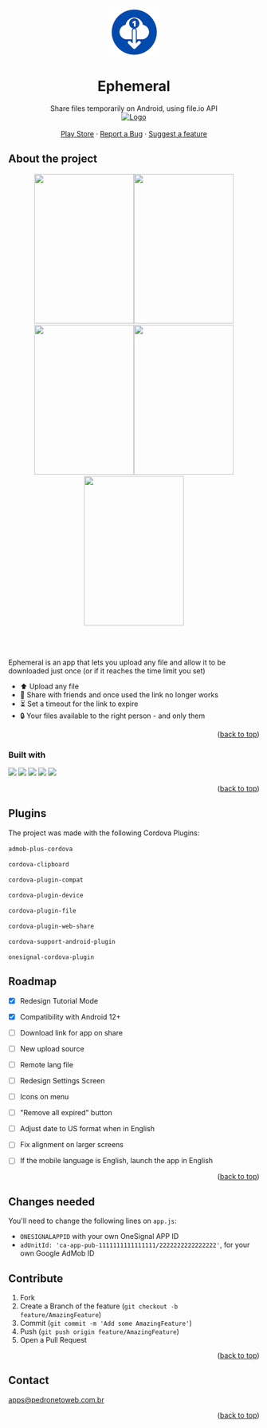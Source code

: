 <!-- Improved compatibility of back to top link: See: https://github.com/othneildrew/Best-README-Template/pull/73 -->
<a name="readme-top"></a>
<!--
*** Thanks for checking out the Best-README-Template. If you have a suggestion
*** that would make this better, please fork the repo and create a pull request
*** or simply open an issue with the tag "enhancement".
*** Don't forget to give the project a star!
*** Thanks again! Now go create something AMAZING! :D
-->



<!-- PROJECT SHIELDS -->
<!--
*** I'm using markdown "reference style" links for readability.
*** Reference links are enclosed in brackets [ ] instead of parentheses ( ).
*** See the bottom of this document for the declaration of the reference variables
*** for contributors-url, forks-url, etc. This is an optional, concise syntax you may use.
*** https://www.markdownguide.org/basic-syntax/#reference-style-links
-->



<!-- PROJECT LOGO -->
<br />
<div align="center">
    <img src="https://raw.githubusercontent.com/pedropamn/Ephemeral/main/www/img/logo.png" alt="Logo" width="100" height="100">


  <h1 align="center">Ephemeral</h1>

  <p align="center">
    Share files temporarily on Android, using file.io API
    <br />
    <a target="_blank" href="https://play.google.com/store/apps/details?id=com.pedroneto.ephemeral"><img src="https://play.google.com/intl/pt-BR/badges/static/images/badges/pt-br_badge_web_generic.png" alt="Logo" width="150" height="60"></a>
    <br />
    <br />
    <a href="https://play.google.com/store/apps/details?id=com.pedroneto.ephemeral">Play Store</a>
    ·
    <a href="https://github.com/pedropamn/Ephemeral/issues">Report a  Bug</a>
    ·
    <a href="https://github.com/pedropamn/Ephemeral/issues">Suggest a feature</a>
  </p>
</div>




<!-- ABOUT THE PROJECT -->
## About the project

<div align="center">
  <img src="https://play-lh.googleusercontent.com/8TYnD3sLwsnp5zt8rqI22ae38lQoaArrWAEFFuGcvBFP8zAYtbYPE8KGQOx_FM3R19Q=w2560-h1440-rw" width="200" height="300" /><img src="https://play-lh.googleusercontent.com/-1TFx47GM9JACjYmDIQGQQbyspx6NgswU_GpU19vERTZ3xIMAajkp-_YJt9cDXhvTw=w526-h296-rw" width="200" height="300"/><img src="https://play-lh.googleusercontent.com/os6thBFSmRzJw6qdY-M8aGEXMHm9kJNFEKEA2t5x5RMinNGAKdH_zUrNgxuWcASTsg=w526-h296-rw" width="200" height="300"/><img src="https://play-lh.googleusercontent.com/zcNp4MzsmVgWUukOVe-Dns11kJv_nROEu4tpipBTrGac8sO44xUBoS2yYunD5Cvd1HlO=w2560-h1440-rw" width="200" height="300"/><img src="https://play-lh.googleusercontent.com/-_Ii0s2m-LPFjIL9vuwG_Lzps0E8ZakWuwDiXURGNSJpNw5hhS549t7zz_su0-_mbVE=w526-h296-rw" width="200" height="300"/>
</div>

<br><br>

Ephemeral is an app that lets you upload any file and allow it to be downloaded just once (or if it reaches the time limit you set)

* ⬆️ Upload any file
* 🔗 Share with friends and once used the link no longer works
* ⏳ Set a timeout for the link to expire
* 🔒 Your files available to the right person - and only them



<p align="right">(<a href="#readme-top">back to top</a>)</p>



### Built with

<img src="https://img.shields.io/badge/-Framework7-red?style=for-the-badge&logo=framework7&logoColor=white"></img>
<img src="https://img.shields.io/badge/-Javascript-yellow?style=for-the-badge&logo=javascript&logoColor=white"></img>
<img src="https://img.shields.io/badge/-CSS-orange?style=for-the-badge&logo=css3&logoColor=white"></img>
<img src="https://img.shields.io/badge/-HTML-blue?style=for-the-badge&logo=html5&logoColor=white"></img>
<img src="https://img.shields.io/badge/-Cordova-black?style=for-the-badge&logo=apachecordova&logoColor=white"></img>


<p align="right">(<a href="#readme-top">back to top</a>)</p>


## Plugins

The project was made with the following Cordova Plugins:

`admob-plus-cordova`

`cordova-clipboard`

`cordova-plugin-compat`

`cordova-plugin-device`

`cordova-plugin-file`

`cordova-plugin-web-share`

`cordova-support-android-plugin`

`onesignal-cordova-plugin`


<!-- ROADMAP -->
## Roadmap

- [x] Redesign Tutorial Mode
- [x] Compatibility with Android 12+
- [ ] Download link for app on share
- [ ] New upload source
- [ ] Remote lang file
- [ ] Redesign Settings Screen
- [ ] Icons on menu
- [ ] "Remove all expired" button
- [ ] Adjust date to US format when in English
- [ ] Fix alignment on larger screens
- [ ] If the mobile language is English, launch the app in English


<p align="right">(<a href="#readme-top">back to top</a>)</p>

<!-- CONTRIBUTING -->
## Changes needed

You'll need to change the following lines on `app.js`:

* `ONESIGNALAPPID` with your own OneSignal APP ID
* `adUnitId: 'ca-app-pub-1111111111111111/2222222222222222'`, for your own Google AdMob ID


<!-- CONTRIBUTING -->
## Contribute

1. Fork
2. Create a Branch of the feature (`git checkout -b feature/AmazingFeature`)
3. Commit (`git commit -m 'Add some AmazingFeature'`)
4. Push (`git push origin feature/AmazingFeature`)
5. Open a Pull Request




<p align="right">(<a href="#readme-top">back to top</a>)</p>

<!-- CONTACT -->
## Contact

apps@pedronetoweb.com.br


<p align="right">(<a href="#readme-top">back to top</a>)</p>



<!-- MARKDOWN LINKS & IMAGES -->
<!-- https://www.markdownguide.org/basic-syntax/#reference-style-links -->
[contributors-shield]: https://img.shields.io/github/contributors/othneildrew/Best-README-Template.svg?style=for-the-badge
[contributors-url]: https://github.com/othneildrew/Best-README-Template/graphs/contributors
[forks-shield]: https://img.shields.io/github/forks/othneildrew/Best-README-Template.svg?style=for-the-badge
[forks-url]: https://github.com/othneildrew/Best-README-Template/network/members
[stars-shield]: https://img.shields.io/github/stars/othneildrew/Best-README-Template.svg?style=for-the-badge
[stars-url]: https://github.com/othneildrew/Best-README-Template/stargazers
[issues-shield]: https://img.shields.io/github/issues/othneildrew/Best-README-Template.svg?style=for-the-badge
[issues-url]: https://github.com/othneildrew/Best-README-Template/issues
[license-shield]: https://img.shields.io/github/license/othneildrew/Best-README-Template.svg?style=for-the-badge
[license-url]: https://github.com/othneildrew/Best-README-Template/blob/master/LICENSE.txt
[linkedin-shield]: https://img.shields.io/badge/-LinkedIn-black.svg?style=for-the-badge&logo=linkedin&colorB=555
[linkedin-url]: https://linkedin.com/in/othneildrew
[product-screenshot]: images/screenshot.png
[Next.js]: https://img.shields.io/badge/next.js-000000?style=for-the-badge&logo=nextdotjs&logoColor=white
[Next-url]: https://nextjs.org/
[React.js]: https://img.shields.io/badge/React-20232A?style=for-the-badge&logo=react&logoColor=61DAFB
[React-url]: https://reactjs.org/
[Vue.js]: https://img.shields.io/badge/Vue.js-35495E?style=for-the-badge&logo=vuedotjs&logoColor=4FC08D
[Vue-url]: https://vuejs.org/
[Angular.io]: https://img.shields.io/badge/Angular-DD0031?style=for-the-badge&logo=angular&logoColor=white
[Angular-url]: https://angular.io/
[Svelte.dev]: https://img.shields.io/badge/Svelte-4A4A55?style=for-the-badge&logo=svelte&logoColor=FF3E00
[Svelte-url]: https://svelte.dev/
[Laravel.com]: https://img.shields.io/badge/Laravel-FF2D20?style=for-the-badge&logo=laravel&logoColor=white
[Laravel-url]: https://laravel.com
[Bootstrap.com]: https://img.shields.io/badge/Bootstrap-563D7C?style=for-the-badge&logo=bootstrap&logoColor=white
[Bootstrap-url]: https://getbootstrap.com
[JQuery.com]: https://img.shields.io/badge/jQuery-0769AD?style=for-the-badge&logo=jquery&logoColor=white
[JQuery-url]: https://jquery.com 
